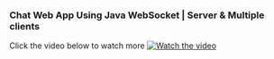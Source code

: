 ### Chat Web App Using Java WebSocket | Server & Multiple clients

Click the video below to watch more
[![Watch the video](https://img.youtube.com/vi/a0PPWwhw3OE/maxresdefault.jpg)](https://youtu.be/a0PPWwhw3OE)


